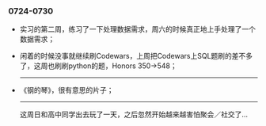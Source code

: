 ### 0724-0730

- 实习的第二周，练习了一下处理数据需求，周六的时候真正地上手处理了一个数据需求；

- 闲着的时候没事就继续刷Codewars，上周把Codewars上SQL题刷的差不多了，这周也刷刷python的题，Honors 350→548；

  ---

- 《钢的琴》，很有意思的片子；

  ---

  ​     这周日和高中同学出去玩了一天，之后忽然开始越来越害怕聚会／社交了…